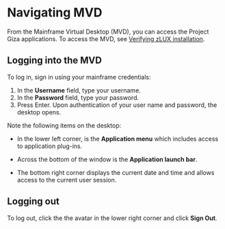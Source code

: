 # Navigating MVD


From the Mainframe Virtual Desktop (MVD), you can access the Project Giza applications. To access the MVD, see [Verifying zLUX installation](mvd-instopendesktopbrowser.md).

## Logging into the MVD

To log in, sign in using your mainframe credentials:

1. In the **Username** field, type your username.
1. In the **Password** field, type your password.
1. Press Enter. Upon authentication of your user name and password, the desktop opens.

Note the following items on the desktop:

- In the lower left corner, is the **Application menu** which includes access to application plug-ins.

- Across the bottom of the window is the **Application launch bar**.

- The bottom right corner displays the current date and time and allows access to the current user session.

## Logging out

To log out, click the the avatar in the lower right corner and click **Sign Out**.
